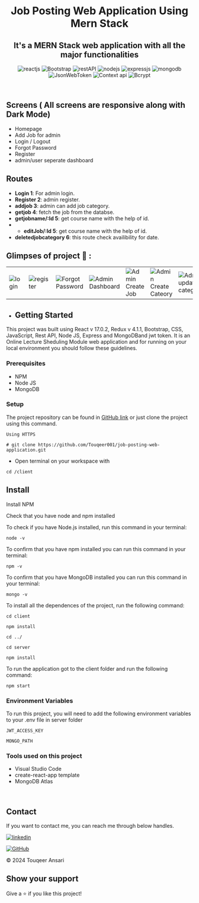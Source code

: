 <h1 align="center">Job Posting Web Application Using Mern Stack</h1> 
<h2 align="center">It's a MERN Stack web application with all the major functionalities</h2>
<p align="center">
    <img src="https://img.shields.io/badge/React_(17.0.2)-20232A?style=for-the-badge&logo=react&logoColor=61DAFB" alt="reactjs" />
   <img src="https://img.shields.io/badge/Bootstrap%20-3bc7bd?style=for-the-badge&logo=Bootstrap&logoColor=white" alt="Bootstrap"/>
    <img src="https://img.shields.io/badge/Rest_API-02303A?style=for-the-badge&logo=react-router&logoColor=white" alt="restAPI"/>
    <img src="https://img.shields.io/badge/Node.js-339933?style=for-the-badge&logo=nodedotjs&logoColor=white" alt="nodejs" />
    <img src="https://img.shields.io/badge/Express.js-000000?style=for-the-badge&logo=express&logoColor=white" alt="expressjs"/>
    <img src="https://img.shields.io/badge/MongoDB-4EA94B?style=for-the-badge&logo=mongodb&logoColor=white" alt="mongodb"/>
 <img src="https://img.shields.io/badge/JWT-000000?style=for-the-badge&logo=JSON%20web%20tokens&logoColor=white" alt="JsonWebToken" />
      <img src="https://img.shields.io/badge/Context api%20-3bc7bd?style=for-the-badge&logo=Context api&logoColor=white" alt="Context api"/>
    <img src="https://img.shields.io/badge/Bcrypt%20-3bc7bd?style=for-the-badge&logo=Bcrypt&logoColor=white" alt="Bcrypt"/>
</p>
<br />
  
  ## Screens ( All screens are responsive along with Dark Mode)
   - Homepage
   - Add Job for admin
   - Login / Logout
   - Forgot Password
   - Register
   - admin/user seperate dashboard
 ## Routes
- **Login 1**: For admin login.
- **Register 2**: admin register.
- **addjob 3**: admin can add job category.
- **getjob 4**: fetch the job from the databse.
- **getjobname/:Id 5**: get course name with the help of id.
- - **editJob/:Id 5**: get course name with the help of id.
- **deletedjobcategory  6**: this route check availibility for date.

## Glimpses of project 🙈 :


<table>
  <tr>
    <td><img src="https://github.com/Touqeer001/Lecture-Sheduling-Module/assets/126690073/73456ae0-53d6-4e53-acda-d67d1cbd891b" alt="login" /></td>
    <td><img src="https://github.com/Touqeer001/Lecture-Sheduling-Module/assets/126690073/bca50676-803f-4884-8a98-cebb5e452ce5" alt="register" /></td>
    <td><img src="https://github.com/Touqeer001/Lecture-Sheduling-Module/assets/126690073/af545b33-1642-48bf-9823-a0ee4ef3be73" alt="Forgot Password" /></td>
    <td><img src="https://github.com/Touqeer001/Lecture-Sheduling-Module/assets/126690073/576dfd5b-7e7d-490f-9f17-59eb3a7c835d" alt="Admin Dashboard" /></td>
    <td><img src="https://github.com/Touqeer001/Lecture-Sheduling-Module/assets/126690073/991f1164-3075-41d6-8ada-d55532741348" alt="Admin Create Job" /></td>
    <td><img src="https://github.com/Touqeer001/Lecture-Sheduling-Module/assets/126690073/a18f20b3-638b-440b-a7e1-99bfd6b1c515" alt="Admin Create Cateory" /></td>
        <td><img src="https://github.com/Touqeer001/Lecture-Sheduling-Module/assets/126690073/5542ba1c-6f63-49c3-8fe6-6b86e2d65296" alt="Admin update category" /></td>
       <td><img src="https://github.com/Touqeer001/Lecture-Sheduling-Module/assets/126690073/e1889049-d7a4-4fb6-8521-739243a30545" alt="logout butto" /></td>
  </tr>
 
</table>

- ## Getting Started

This project was built using React v 17.0.2, Redux v 4.1.1, Bootstrap, CSS, JavaScript, Rest API, Node JS, Express and MongoDBand jwt token. It is an Online Lecture Sheduling Module web application and for running on your local environment you should follow these guidelines.


### Prerequisites

- NPM 
- Node JS
- MongoDB

### Setup


The project repository can be found in [GitHub link](https://github.com/Touqeer001/job-posting-web-application.git) or just clone the project using this command. 


```
Using HTTPS

# git clone https://github.com/Touqeer001/job-posting-web-application.git
```

+ Open terminal on your workspace with

```
cd /client
```


## Install

Install NPM

Check that you have node and npm installed

To check if you have Node.js installed, run this command in your terminal:


```
node -v
```

To confirm that you have npm installed you can run this command in your terminal:


```
npm -v
```

To confirm that you have MongoDB installed you can run this command in your terminal:


```
mongo -v
```


To install all the dependences of the project, run the following command:


```
cd client

npm install

cd ../

cd server

npm install
```


To run the application got to the client folder and run the following command:

```
npm start
```

### Environment Variables

To run this project, you will need to add the following environment variables to your .env file in server folder

`JWT_ACCESS_KEY`

`MONGO_PATH`


### Tools used on this project

- Visual Studio Code
- create-react-app template
- MongoDB Atlas

<br/>



## Contact

If you want to contact me, you can reach me through below handles.


[![linkedin](https://img.shields.io/badge/touqeer-0077B5?style=for-the-badge&logo=linkedin&logoColor=white)](https://www.linkedin.com/in/touqeer-ansari) 


[![GitHub](https://img.shields.io/badge/Touqeer001-20232A?style=for-the-badge&logo=Github&logoColor=white)](https://github.com/Touqeer001)

© 2024 Touqeer Ansari




## Show your support

Give a ⭐️ if you like this project!




